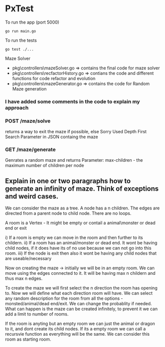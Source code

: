 # PxTest

To run the app (port 5000)
```
go run main.go
```
To run the tests
```
go test ./...
```

Maze Solver
- pkg\controllers\mazeSolver.go  => contains the final code for maze solver
- pkg\controllers\recfactorHistory.go => contians the code and different functions for code refactor and evolution
- pkg\controllers\mazeGenerator.go => contains the code for Random Maze generation

### I have added some comments in the code to explain my approach
### POST /maze/solve
 returns a way to exit the maze if possible, else Sorry
 Used Depth First Search
 Parameter in JSON containg the maze

### GET /maze/generate
 Genrates a random maze and returns 
 Parameter: max-children - the maximum number of children per node



## Explain in one or two paragraphs how to generate an infinity of maze. Think of exceptions and weird cases.

We can consider the maze as a tree. A node has a n children. The edges are directed from a parent node to child node. There are no loops.

A room is a Vertex - It might be empty or contail a animal\monster or dead end or exit

i) If a room is empty we can move in the room and then further to its childern.
ii) If a room has an animal/monster or dead end. It wont be having child nodes, if it does have its of no use because we can not go into this room.
iii) If the node is exit then also it wont be having any child nodes that are useable/necessary

Now on creating the maze -> initially we will be in an empty room. We can move using the edges connected to it.
It will be having max n childern and thus max n edges.

To create the maze we will first select the n direction the room has opening to. Now we will define what each direction room will have.
We can select any random description for the room from all the options - monsted/animal/dead end/exit. We can change the probablity if needed.
What can happen is the maze can be created infinitely, to prevent it we can add a limit to number of rooms.

If the room is anyting but an empty room we can just the animal or dragon to it, and dont create its child nodes.
If its a empty room we can call a recursvie function as everything will be the same. We can consider this room as starting room.
